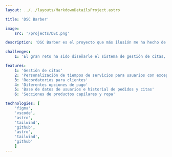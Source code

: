 ```yaml
---
layout: ../../layouts/MarkdownDetailsProject.astro

title: 'DSC Barber'

image:
    src: '/projects/DSC.png'

description: 'DSC Barber es el proyecto que más ilusión me ha hecho de todos, ya que la barbería es de un gran amigo donde ha puesto todo su esfuerzo en sacar adelante para cumplir su sueño. A parte de servicio de barbería también diseña logos que posteriormente vende en camisetas y sudaderas.'

challenges:
    1: 'El gran reto ha sido diseñarle el sistema de gestión de citas, teniendo en cuenta los tiempos según el servicio que se realiza e incluso pudiendo personalizar tiempos con usuarios puntuales cuando son excepciones para así optimizar el día.'

features:
    1: 'Gestión de citas'
    2: 'Personalización de tiempos de servicios para usuarios con excepciones'
    3: 'Recordatorios para clientes'
    4: 'Diferentes opciones de pago'
    5: 'Base de datos de usuarios e historial de pedidos y citas'
    6: 'Secciones de productos capilares y ropa'

technologies: [
    'figma', 
    'vscode', 
    'astro', 
    'tailwind', 
    'github',
    'astro', 
    'tailwind', 
    'github'
    ]
---
```

